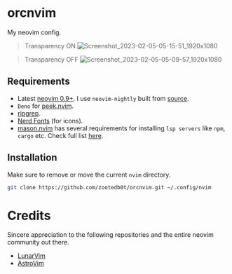 # orcnvim

My neovim config.

> Transparency ON
> ![Screenshot_2023-02-05-05-15-51_1920x1080](https://user-images.githubusercontent.com/62596687/216817008-491c5081-eb81-4b6d-99eb-bffe7980698c.png)

> Transparency OFF
> ![Screenshot_2023-02-05-05-09-57_1920x1080](https://user-images.githubusercontent.com/62596687/216817045-e739774a-ce26-4841-9089-3bfc155d169d.png)

## Requirements

- Latest [neovim 0.9+](https://github.com/neovim/neovim). I use `neovim-nightly` built from [source](https://github.com/neovim/neovim/wiki/Building-Neovim).
- `Deno` for [peek.nvim](https://github.com/toppair/peek.nvim).
- [ripgrep](https://github.com/BurntSushi/ripgrep).
- [Nerd Fonts](https://github.com/ryanoasis/nerd-fonts/) (for icons).
- [mason.nvim](https://github.com/williamboman/mason.nvim) has several requirements for installing `lsp servers` like `npm`, `cargo` etc. Check full list [here](https://github.com/williamboman/mason.nvim#requirements).

## Installation

Make sure to remove or move the current `nvim` directory.

```sh
git clone https://github.com/zootedb0t/orcnvim.git ~/.config/nvim
```

# Credits

Sincere appreciation to the following repositories and the entire neovim community out there.

- [LunarVim](https://github.com/LunarVim/LunarVim/)
- [AstroVim](https://github.com/AstroNvim/AstroNvim)
